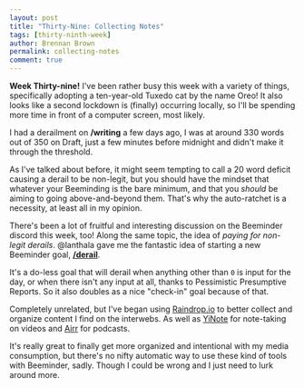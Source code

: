 ```yaml
---
layout: post
title: "Thirty-Nine: Collecting Notes"
tags: [thirty-ninth-week]
author: Brennan Brown
permalink: collecting-notes
comment: true
---
```


**Week Thirty-nine!** I've been rather busy this week with a variety of things, specifically adopting a ten-year-old Tuxedo cat by the name Oreo! It also looks like a second lockdown is (finally) occurring locally, so I'll be spending more time in front of a computer screen, most likely.

I had a derailment on **/writing** a few days ago, I was at around 330 words out of 350 on Draft, just a few minutes before midnight and didn't make it through the threshold. 

As I've talked about before, it might seem tempting to call a 20 word deficit causing a derail to be non-legit, but you should have the mindset that whatever your Beeminding is the bare minimum, and that you *should* be aiming to going above-and-beyond them. That's why the auto-ratchet is a necessity, at least all in my opinion. 

There's been a lot of fruitful and interesting discussion on the Beeminder discord this week, too! Along the same topic, the idea of *paying for non-legit derails*. @lanthala gave me the fantastic idea of starting a new Beeminder goal, [**/derail**](https://beeminder.com/brennanbrown/derail). 

It's a do-less goal that will derail when anything other than `0` is input for the day, or when there isn't any input at all, thanks to Pessimistic Presumptive Reports. So it also doubles as a nice "check-in" goal because of that.

Completely unrelated, but I've began using [Raindrop.io](https://raindrop.io/) to better collect and organize content I find on the interwebs. As well as [YiNote](http://www.yinote.co/) for note-taking on videos and [Airr](https://www.airr.io/) for podcasts. 

It's really great to finally get more organized and intentional with my media consumption, but there's no nifty automatic way to use these kind of tools with Beeminder, sadly. Though I could be wrong and I just need to lurk around more.

